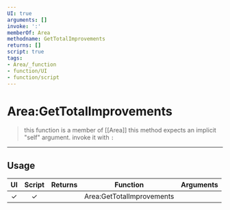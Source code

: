 ```yaml
---
UI: true
arguments: []
invoke: ':'
memberOf: Area
methodname: GetTotalImprovements
returns: []
script: true
tags:
- Area/_function
- function/UI
- function/script
---
```

# Area:GetTotalImprovements
> this function is a member of [[Area]]
> this method expects an implicit "self" argument. invoke it with `:`
-----
## Usage
|  UI | Script | Returns | Function | Arguments |
|:---:|:------:|-------:|:--------:|:---------|
|✓|✓||Area:GetTotalImprovements||
